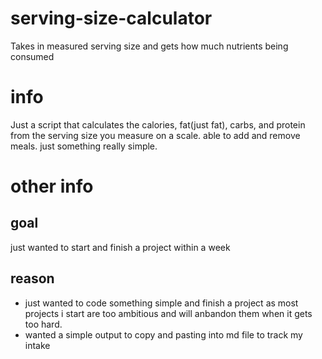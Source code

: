 # serving-size-calculator
Takes in measured serving size and gets how much nutrients being consumed

# info
Just a script that calculates the calories, fat(just fat), carbs, and protein from the serving size you measure on a scale.
able to add and remove meals.
just something really simple.

# other info
## goal
just wanted to start and finish a project within a week

## reason
- just wanted to code something simple and finish a project as most projects i start are too ambitious and will anbandon them when it gets too hard.
- wanted a simple output to copy and pasting into md file to track my intake
